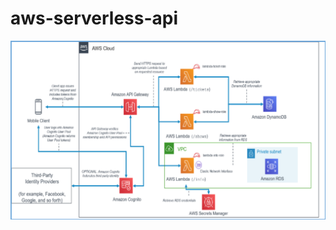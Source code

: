 # aws-serverless-api

![](https://raw.githubusercontent.com/yashrajjain726/aws-serverless-api/master/awa-serverless.png?raw=true)
